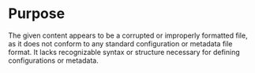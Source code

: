 # Purpose
The given content appears to be a corrupted or improperly formatted file, as it does not conform to any standard configuration or metadata file format. It lacks recognizable syntax or structure necessary for defining configurations or metadata.

